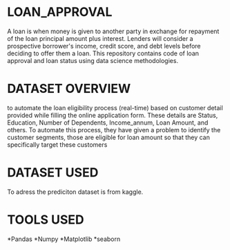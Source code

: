 # LOAN_APPROVAL
A loan is when money is given to another party in exchange for repayment of the loan principal amount plus interest.
Lenders will consider a prospective borrower's income, credit score, and debt levels before deciding to offer them a loan.
This repository contains code of loan approval and loan status using data science methodologies.
# DATASET OVERVIEW
to automate the loan eligibility process (real-time) based on customer detail provided while filling the online application form. These details are  Status, Education, Number of Dependents, Income_annum, Loan Amount,  and others. To automate this process, they have given a problem to identify the customer segments, those are eligible for loan amount so that they can specifically target these customers
# DATASET USED
To adress the prediciton dataset is from kaggle.
# TOOLS USED
   *Pandas
   *Numpy
   *Matplotlib
   *seaborn
